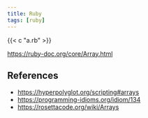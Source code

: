 ```yaml
---
title: Ruby
tags: [ruby]
---
```


{{< c "a.rb" >}}

<https://ruby-doc.org/core/Array.html>

## References

- <https://hyperpolyglot.org/scripting#arrays>
- <https://programming-idioms.org/idiom/134>
- <https://rosettacode.org/wiki/Arrays>
